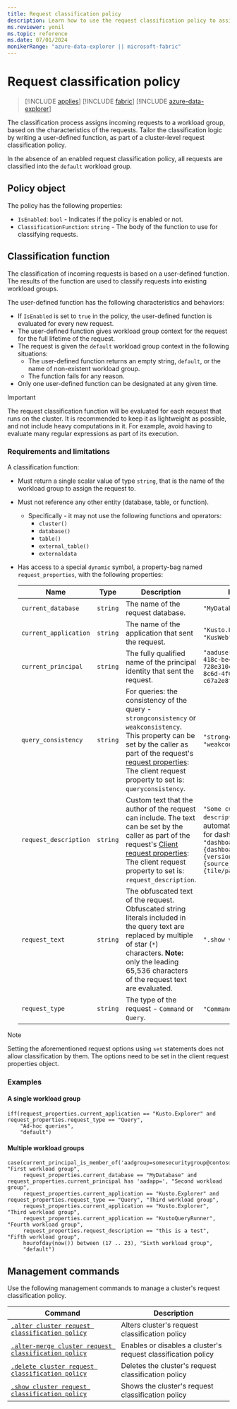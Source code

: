 ```yaml
---
title: Request classification policy
description: Learn how to use the request classification policy to assign incoming requests to a workload group.
ms.reviewer: yonil
ms.topic: reference
ms.date: 07/01/2024
monikerRange: "azure-data-explorer || microsoft-fabric"
---
```

# Request classification policy

> [!INCLUDE [applies](../includes/applies-to-version/applies.md)] [!INCLUDE [fabric](../includes/applies-to-version/fabric.md)] [!INCLUDE [azure-data-explorer](../includes/applies-to-version/azure-data-explorer.md)]

The classification process assigns incoming requests to a workload group, based on the characteristics of the requests. Tailor the classification logic by writing a user-defined function, as part of a cluster-level request classification policy.

In the absence of an enabled request classification policy, all requests are classified into the `default` workload group.

## Policy object

The policy has the following properties:

* `IsEnabled`: `bool` - Indicates if the policy is enabled or not.
* `ClassificationFunction`: `string` - The body of the function to use for classifying requests.

## Classification function

The classification of incoming requests is based on a user-defined function. The results of the function are used to classify requests into existing workload groups.

The user-defined function has the following characteristics and behaviors:

* If `IsEnabled` is set to `true` in the policy, the user-defined function is evaluated for every new request.
* The user-defined function gives workload group context for the request for the full lifetime of the request.
* The request is given the `default` workload group context in the following situations:
  * The user-defined function returns an empty string, `default`, or the name of non-existent workload group.
  * The function fails for any reason.
* Only one user-defined function can be designated at any given time.

> [!IMPORTANT]
> The request classification function will be evaluated for each request that runs on the cluster.
> It is recommended to keep it as lightweight as possible, and not include heavy computations in it.
> For example, avoid having to evaluate many regular expressions as part of its execution.

### Requirements and limitations

A classification function:

* Must return a single scalar value of type `string`, that is the name of the workload group to assign the request to.
* Must not reference any other entity (database, table, or function).
  * Specifically - it may not use the following functions and operators:
    * `cluster()`
    * `database()`
    * `table()`
    * `external_table()`
    * `externaldata`
* Has access to a special `dynamic` symbol, a property-bag named `request_properties`, with the following properties:

    | Name                  | Type   | Description                                                                                                                                                                                                                                                                       | Examples                                                                              |
    |-----------------------|--------|-----------------------------------------------------------------------------------------------------------------------------------------------------------------------------------------------------------------------------------------------------------------------------------|---------------------------------------------------------------------------------------|
    | `current_database`    | `string` | The name of the request database.                                                                                                                                                                                                                                                 | `"MyDatabase"`                                                                        |
    | `current_application` | `string` | The name of the application that sent the request.                                                                                                                                                                                                                                | `"Kusto.Explorer"`, `"KusWeb"`                                                                    |
    | `current_principal`   | `string` | The fully qualified name of the principal identity that sent the request.                                                                                                                                                                                                         | `"aaduser=1793eb1f-4a18-418c-be4c-728e310c86d3;83af1c0e-8c6d-4f09-b249-c67a2e8fda65"` |
    | `query_consistency`   | `string` | For queries: the consistency of the query - `strongconsistency` or `weakconsistency`. This property can be set by the caller as part of the request's [request properties](../api/rest/request-properties.md): The client request property to set is: `queryconsistency`. | `"strongconsistency"`, `"weakconsistency"`                                                                 |
    | `request_description` | `string` | Custom text that the author of the request can include. The text can be set by the caller as part of the request's [Client request properties](../api/rest/request-properties.md): The client request property to set is: `request_description`.                                 | `"Some custom description"`; automatically populated for dashboards: `"dashboard:{dashboard_id};version:{version};sourceId:{source_id};sourceType:{tile/parameter}"`                                                           |
    | `request_text`        | `string` | The obfuscated text of the request. Obfuscated string literals included in the query text are replaced by multiple of star (`*`) characters. **Note:** only the leading 65,536 characters of the request text are evaluated.                                                      | `".show version"`                                                                     |
    | `request_type`        | `string` | The type of the request - `Command` or `Query`.                                                                                                                                                                                                                                   | `"Command"`, `"Query"`                                                                           |

> [!NOTE]
> Setting the aforementioned request options using `set` statements does not allow classification by them. The options need to be set in the client request properties object.

### Examples

#### A single workload group

```kusto
iff(request_properties.current_application == "Kusto.Explorer" and request_properties.request_type == "Query",
    "Ad-hoc queries",
    "default")
```

#### Multiple workload groups

```kusto
case(current_principal_is_member_of('aadgroup=somesecuritygroup@contoso.com'), "First workload group",
     request_properties.current_database == "MyDatabase" and request_properties.current_principal has 'aadapp=', "Second workload group",
     request_properties.current_application == "Kusto.Explorer" and request_properties.request_type == "Query", "Third workload group",
     request_properties.current_application == "Kusto.Explorer", "Third workload group",
     request_properties.current_application == "KustoQueryRunner", "Fourth workload group",
     request_properties.request_description == "this is a test", "Fifth workload group",
     hourofday(now()) between (17 .. 23), "Sixth workload group",
     "default")
```

## Management commands

Use the following management commands to manage a cluster's request classification policy.

| Command | Description |
|--|--|
| [`.alter cluster request classification policy`](alter-cluster-policy-request-classification-command.md) | Alters cluster's request classification policy |
| [`.alter-merge cluster request classification policy`](alter-merge-cluster-policy-request-classification-command.md) | Enables or disables a cluster's request classification policy |
| [`.delete cluster request classification policy`](delete-cluster-policy-request-classification-command.md) | Deletes the cluster's request classification policy |
| [`.show cluster request classification policy`](show-cluster-policy-request-classification-command.md) | Shows the cluster's request classification policy |
